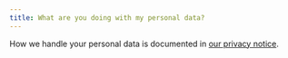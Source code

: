 ```yaml
---
title: What are you doing with my personal data?
---
```


How we handle your personal data is documented in [our privacy notice][1].

[1]: /docs/various/privacy/
